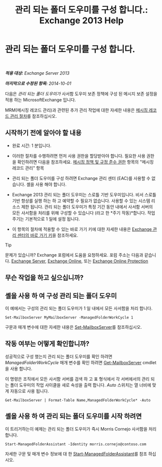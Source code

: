 ﻿---
title: '관리 되는 폴더 도우미를 구성 합니다.: Exchange 2013 Help'
TOCTitle: 관리 되는 폴더 도우미를 구성 합니다.
ms:assetid: 9fcfb9b6-bd24-4218-a163-bc599cd5476a
ms:mtpsurl: https://technet.microsoft.com/ko-kr/library/Bb123958(v=EXCHG.150)
ms:contentKeyID: 50483801
ms.date: 05/22/2018
mtps_version: v=EXCHG.150
ms.translationtype: MT
---

# 관리 되는 폴더 도우미를 구성 합니다.

 

_**적용 대상:** Exchange Server 2013_

_**마지막으로 수정된 항목:** 2014-10-01_

다음은 *관리 되는 폴더 도우미가* 사서함 도우미 보존 정책에 구성 된 메시지 보존 설정을 적용 하는 MicrosoftExchange 입니다.

MRM(메시징 레코드 관리)과 관련된 추가 관리 작업에 대한 자세한 내용은 [메시징 레코드 관리 절차](messaging-records-management-procedures-exchange-2013-help.md)를 참조하십시오.

## 시작하기 전에 알아야 할 내용

  - 완료 시간: 1 분입니다.

  - 이러한 절차를 수행하려면 먼저 사용 권한을 할당받아야 합니다. 필요한 사용 권한을 확인하려면 다음을 참조하세요. [메시징 정책 및 규정 준수 권한](messaging-policy-and-compliance-permissions-exchange-2013-help.md) 항목의 "메시징 레코드 관리" 항목

  - 관리 되는 폴더 도우미를 구성 하려면 Exchange 관리 센터 (EAC)를 사용할 수 없습니다. 셸을 사용 해야 합니다.

  - Exchange 2013 관리 되는 폴더 도우미는 스로틀 기반 도우미입니다. 비서 스로틀 기반 항상를 실행 하는 하 고 예약할 수 필요가 없습니다. 사용할 수 있는 시스템 리소스 제한 됩니다. 관리 되는 폴더 도우미가 특정 기간 동안 내에서 사서함 서버의 모든 사서함을 처리를 위해 구성할 수 있습니다 (라고 한 *주기 작동)*합니다. 작업 주기는 기본적으로 1 일에 설정 됩니다.

  - 이 항목의 절차에 적용할 수 있는 바로 가기 키에 대한 자세한 내용은 [Exchange 관리 센터의 바로 가기 키](keyboard-shortcuts-in-the-exchange-admin-center-exchange-online-protection-help.md)을 참조하세요.


> [!TIP]
> 문제가 있습니까? Exchange 포럼에서 도움을 요청하세요. 포럼 주소는 다음과 같습니다. <A href="https://go.microsoft.com/fwlink/p/?linkid=60612">Exchange Server</A>, <A href="https://go.microsoft.com/fwlink/p/?linkid=267542">Exchange Online</A>, 또는 <A href="https://go.microsoft.com/fwlink/p/?linkid=285351">Exchange Online Protection</A>



## 무슨 작업을 하고 싶으십니까?

## 셸을 사용 하 여 구성 관리 되는 폴더 도우미

이 예에서는 구성의 관리 되는 폴더 도우미가 1 일 내에서 모든 사서함을 처리 합니다.

    Set-MailboxServer MyMailboxServer -ManagedFolderWorkCycle 1

구문과 매개 변수에 대한 자세한 내용은 [Set-MailboxServer](https://technet.microsoft.com/ko-kr/library/aa998651\(v=exchg.150\))를 참조하십시오.

## 작동 여부는 어떻게 확인합니까?

성공적으로 구성 했는지 관리 되는 폴더 도우미를 확인 하려면 *ManagedFolderWorkCycle* 매개 변수를 확인 하려면 [Get-MailboxServer](https://technet.microsoft.com/ko-kr/library/bb123539\(v=exchg.150\)) cmdlet을 사용 합니다.

이 명령은 조직에서 모든 사서함 서버를 검색 하 고 표 형식에서 각 서버에서의 관리 되는 폴더 도우미의 작업 사이클을 새로 속성을 출력 합니다. *Auto* 스위치는 열 너비에 맞게 자동으로 사용 됩니다.

    Get-MailboxServer | Format-Table Name,ManagedFolderWorkCycle* -Auto

## 셸을 사용 하 여 관리 되는 폴더 도우미를 시작 하려면

이 트리거하는이 예제는 관리 되는 폴더 도우미가 즉시 Morris Cornejo 사서함을 처리 합니다.

    Start-ManagedFolderAssistant -Identity morris.cornejo@contoso.com

자세한 구문 및 매개 변수 정보에 대 한 [Start-ManagedFolderAssistant](https://technet.microsoft.com/ko-kr/library/aa998864\(v=exchg.150\))를 참조 하십시오.


